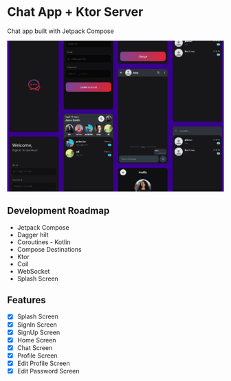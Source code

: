 # Chat App + Ktor Server

Chat app built with Jetpack Compose

![](previews/app.png)

## Development Roadmap

- Jetpack Compose
- Dagger hilt
- Coroutines - Kotlin
- Compose Destinations
- Ktor
- Coil
- WebSocket
- Splash Screen

## Features

- [x] Splash Screen
- [x] SignIn Screen
- [x] SignUp Screen
- [x] Home Screen
- [x] Chat Screen
- [x] Profile Screen
- [x] Edit Profile Screen
- [x] Edit Password Screen

